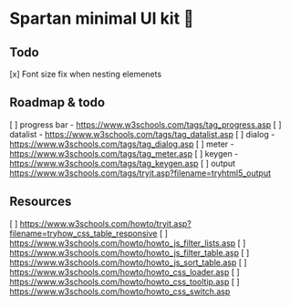 # Spartan minimal UI kit 💪

## Todo

[x] Font size fix when nesting elemenets

## Roadmap & todo

[ ] progress bar - https://www.w3schools.com/tags/tag_progress.asp
[ ] datalist - https://www.w3schools.com/tags/tag_datalist.asp
[ ] dialog - https://www.w3schools.com/tags/tag_dialog.asp
[ ] meter - https://www.w3schools.com/tags/tag_meter.asp
[ ] keygen - https://www.w3schools.com/tags/tag_keygen.asp
[ ] output https://www.w3schools.com/tags/tryit.asp?filename=tryhtml5_output


## Resources

[ ] https://www.w3schools.com/howto/tryit.asp?filename=tryhow_css_table_responsive
[ ] https://www.w3schools.com/howto/howto_js_filter_lists.asp
[ ] https://www.w3schools.com/howto/howto_js_filter_table.asp
[ ] https://www.w3schools.com/howto/howto_js_sort_table.asp
[ ] https://www.w3schools.com/howto/howto_css_loader.asp
[ ] https://www.w3schools.com/howto/howto_css_tooltip.asp
[ ] https://www.w3schools.com/howto/howto_css_switch.asp
